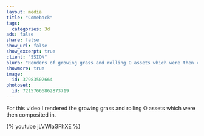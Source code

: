 ```yaml
---
layout: media
title: "Comeback"
tags:
  categories: 3d
ads: false
share: false
show_url: false
show_excerpt: true
client: "SSION"
blurb: "Renders of growing grass and rolling O assets which were then composited into the video."
showmore: true
image:
  id: 37983502664
photoset:
  id: 72157666862873719
---
```


For this video I rendered the growing grass and rolling O assets which were then composited in.

{% youtube jLVWlaGFhXE %}